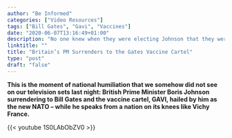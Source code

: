 ```yaml
---
author: "Be Informed"
categories: ["Video Resources"]
tags: ["Bill Gates", "Gavi", "Vaccines"]
date: "2020-06-07T13:16:49+01:00"
description: "No one knew when they were electing Johnson that they were electing Gates."
linktitle: ""
title: "Britain’s PM Surrenders to the Gates Vaccine Cartel"
type: "post"
draft: "false"
---
```

**This is the moment of national humiliation that we somehow did not see on our television sets last night: British Prime Minister Boris Johnson surrendering to Bill Gates and the vaccine cartel, GAVI, hailed by him as the new NATO – while he speaks from a nation on its knees like Vichy France.**

{{< youtube 1S0LAbObZV0 >}}
